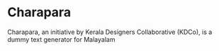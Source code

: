 # Charapara

Charapara, an initiative by Kerala Designers Collaborative (KDCo), is a dummy text generator for Malayalam
